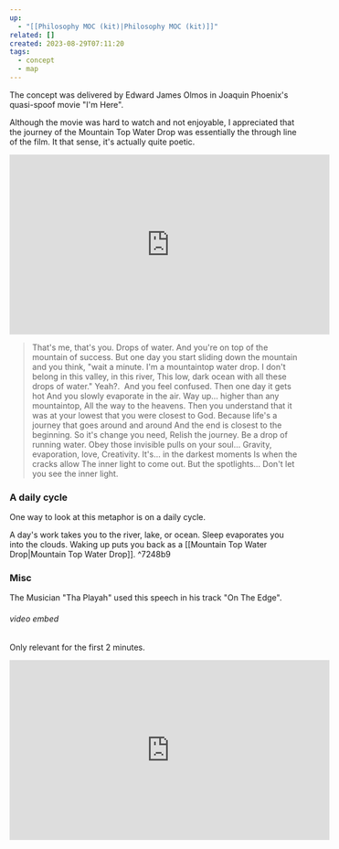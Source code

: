 ```yaml
---
up:
  - "[[Philosophy MOC (kit)|Philosophy MOC (kit)]]"
related: []
created: 2023-08-29T07:11:20
tags:
  - concept
  - map
---
```

The concept was delivered by Edward James Olmos in Joaquin Phoenix's quasi-spoof movie "I'm Here". 

Although the movie was hard to watch and not enjoyable, I appreciated that the journey of the Mountain Top Water Drop was essentially the through line of the film. It that sense, it's actually quite poetic.

<iframe width="560" height="315" src="https://www.youtube.com/embed/05bFb1J6kzI" title="YouTube video player" frameborder="0" allow="accelerometer; autoplay; clipboard-write; encrypted-media; gyroscope; picture-in-picture" allowfullscreen></iframe>

> That's me, that's you. Drops of water. And you're on top of the mountain of success. But one day you start sliding down the mountain and you think, "wait a minute. I'm a mountaintop water drop. I don't belong in this valley, in this river, This low, dark ocean with all these drops of water." Yeah?.  And you feel confused. Then one day it gets hot And you slowly evaporate in the air. Way up… higher than any mountaintop, All the way to the heavens. Then you understand that it was at your lowest that you were closest to God. Because life's a journey that goes around and around And the end is closest to the beginning. So it's change you need, Relish the journey. Be a drop of running water. 
> Obey those invisible pulls on your soul… Gravity, evaporation, love, Creativity. It's… in the darkest moments Is when the cracks allow The inner light to come out. But the spotlights… Don't let you see the inner light.

### A daily cycle
One way to look at this metaphor is on a daily cycle.

A day's work takes you to the river, lake, or ocean. Sleep evaporates you into the clouds. Waking up puts you back as a [[Mountain Top Water Drop|Mountain Top Water Drop]]. ^7248b9

### Misc
The Musician "Tha Playah" used this speech in his track "On The Edge".

###### video embed
Only relevant for the first 2 minutes.
<iframe width="560" height="315" src="https://www.youtube.com/embed/Xtkn3vqHCTE" title="YouTube video player" frameborder="0" allow="accelerometer; autoplay; clipboard-write; encrypted-media; gyroscope; picture-in-picture" allowfullscreen></iframe>
